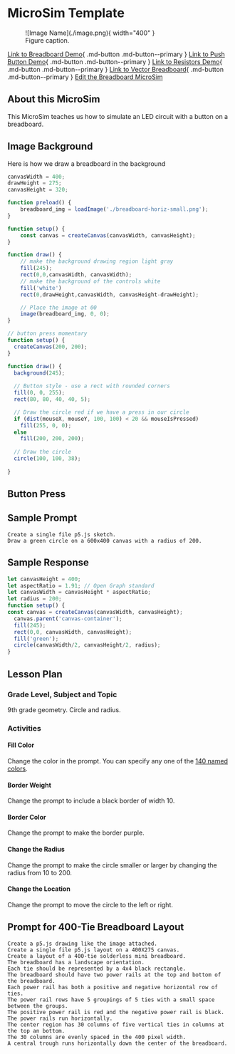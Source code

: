 # MicroSim Template

<figure markdown>
   ![Image Name](./image.png){ width="400" }
   <figcaption>Figure caption.</figcaption>
</figure>

[Link to Breadboard Demo](./breadboard.html){ .md-button .md-button--primary }
[Link to Push Button Demo](./push-buttons.html){ .md-button .md-button--primary }
[Link to Resistors Demo](./resistors-demo.html){ .md-button .md-button--primary }
[Link to Vector Breadboard](./breadboard-vector.html){ .md-button .md-button--primary }
[Edit the Breadboard MicroSim](https://editor.p5js.org/dmccreary/sketches/6BlWx729A)

## About this MicroSim

This MicroSim teaches us how to simulate an LED
circuit with a button on a breadboard.

## Image Background

Here is how we draw a breadboard in the background

```js
canvasWidth = 400;
drawHeight = 275;
canvasHeight = 320;

function preload() {
    breadboard_img = loadImage('./breadboard-horiz-small.png');
}

function setup() {
    const canvas = createCanvas(canvasWidth, canvasHeight);
}

function draw() {
    // make the background drawing region light gray
    fill(245);
    rect(0,0,canvasWidth, canvasWidth);
    // make the background of the controls white
    fill('white')
    rect(0,drawHeight,canvasWidth, canvasHeight-drawHeight);

    // Place the image at 00
    image(breadboard_img, 0, 0);
}

// button press momentary 
function setup() {
  createCanvas(200, 200);
}

function draw() {
  background(245);
  
  // Button style - use a rect with rounded corners
  fill(0, 0, 255);
  rect(80, 80, 40, 40, 5);

  // Draw the circle red if we have a press in our circle
  if (dist(mouseX, mouseY, 100, 100) < 20 && mouseIsPressed)
    fill(255, 0, 0);
  else
    fill(200, 200, 200);
  
  // Draw the circle
  circle(100, 100, 38);
  
}
```

## Button Press



## Sample Prompt

```linenums="0"
Create a single file p5.js sketch.
Draw a green circle on a 600x400 canvas with a radius of 200.
```

## Sample Response

```javascript
let canvasHeight = 400;
let aspectRatio = 1.91; // Open Graph standard
let canvasWidth = canvasHeight * aspectRatio;
let radius = 200;
function setup() {
const canvas = createCanvas(canvasWidth, canvasHeight);
  canvas.parent('canvas-container');
  fill(245);
  rect(0,0, canvasWidth, canvasHeight);
  fill('green');
  circle(canvasWidth/2, canvasHeight/2, radius);
}
```

## Lesson Plan

### Grade Level, Subject and Topic

9th grade geometry. Circle and radius.

### Activities

#### Fill Color

Change the color in the prompt.  You
can specify any one of the [140 named colors](https://www.w3schools.com/tags/ref_colornames.asp).

#### Border Weight

Change the prompt to include a black border of
width 10.

#### Border Color

Change the prompt to make the border purple.

#### Change the Radius

Change the prompt to make the circle smaller
or larger by changing the radius from 10 to 200.

#### Change the Location

Change the prompt to move the circle to the left or right.

## Prompt for 400-Tie Breadboard Layout

```linenums="0"
Create a p5.js drawing like the image attached.
Create a single file p5.js layout on a 400X275 canvas.
Create a layout of a 400-tie solderless mini breadboard.
The breadboard has a landscape orientation.
Each tie should be represented by a 4x4 black rectangle.
The breadboard should have two power rails at the top and bottom of the breadboard.
Each power rail has both a positive and negative horizontal row of ties.
The power rail rows have 5 groupings of 5 ties with a small space between the groups.
The positive power rail is red and the negative power rail is black.
The power rails run horizontally.
The center region has 30 columns of five vertical ties in columns at the top an bottom.
The 30 columns are evenly spaced in the 400 pixel width.
A central trough runs horizontally down the center of the breadboard.
```
